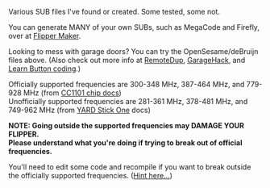 Various SUB files I've found or created. Some tested, some not.

You can generate MANY of your own SUBs, such as MegaCode and Firefly, over at [Flipper Maker](https://flippermaker.github.io/).

Looking to mess with garage doors? You can try the OpenSesame/deBruijn files above. (Also check out more info at [RemoteDup](https://www.ifoedit.com/RemoteDup.html), [GarageHack](https://www.ifoedit.com/garagehack.html), and [Learn Button coding](https://support.dealer.liftmaster.com/articles/Knowledge/Determine-the-Color-of-the-Learn-Button-on-Your-Garage-Door-Opener).)

Officially supported frequencies are 300-348 MHz, 387-464 MHz, and 779-928 MHz (from [CC1101 chip docs](https://www.ti.com/product/CC1101))<br>
Unofficially supported frequencies are 281-361 MHz, 378-481 MHz, and 749-962 MHz (from [YARD Stick One](https://greatscottgadgets.com/yardstickone/) docs)

**NOTE: Going outside the supported frequencies may DAMAGE YOUR FLIPPER.<br>
Please understand what you're doing if trying to break out of official frequencies.**

You'll need to edit some code and recompile if you want to break outside the officially supported frequencies. ([Hint here...](https://github.com/flipperdevices/flipperzero-firmware/pull/1287/files))

